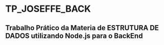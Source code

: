 # TP_JOSEFFE_BACK

## Trabalho Prático da Materia de ESTRUTURA DE DADOS utilizando Node.js para o BackEnd

